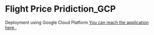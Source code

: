 # Flight Price Pridiction_GCP
Deployment using Google Cloud Platform
[You can reach the application here .](https://flight-price-prediction-334314.el.r.appspot.com)
 
